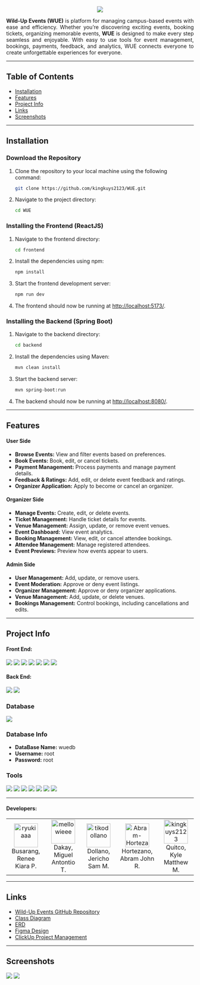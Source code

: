 <!--suppress ALL -->

<!-- Project Banner -->
<br>

<p align="center">
    <a href="#" align="center">
        <img src="https://i.imgur.com/vbBVo4V.png" />
    </a>
</p>

<!-- Project Descripton -->

<p align="justify">
    <strong>Wild-Up Events (WUE)</strong> is platform for managing campus-based events with ease and efficiency. Whether you’re discovering exciting events, booking tickets, organizing memorable events, <strong>WUE</strong> is designed to make every step seamless and enjoyable. With easy to use tools for event management, bookings, payments, feedback, and analytics, WUE connects everyone to create unforgettable experiences for everyone.
</p>

---

<!-- Project Table of Contents -->

## Table of Contents
- [Installation](#installation)
- [Features](#features)
- [Project Info](#project-info)
- [Links](#links)
- [Screenshots](#screenshots)

---

<!-- Project Installation -->

## Installation

### Download the Repository

1. Clone the repository to your local machine using the following command:
    ```bash
    git clone https://github.com/kingkuys2123/WUE.git
    ```
2. Navigate to the project directory:
    ```bash
    cd WUE
    ```

### Installing the Frontend (ReactJS)

1. Navigate to the frontend directory:
    ```bash
    cd frontend
    ```
2. Install the dependencies using npm:
    ```bash
    npm install
    ```
3. Start the frontend development server:
    ```bash
    npm run dev
    ```
4. The frontend should now be running at [http://localhost:5173/](http://localhost:5173/).

### Installing the Backend (Spring Boot)

1. Navigate to the backend directory:
    ```bash
    cd backend
    ```
2. Install the dependencies using Maven:
    ```bash
    mvn clean install
    ```
3. Start the backend server:
    ```bash
    mvn spring-boot:run
    ```
4. The backend should now be running at [http://localhost:8080/](http://localhost:8080/).

---

<!-- Project Features -->

## Features

#### User Side
- **Browse Events:** View and filter events based on preferences.
- **Book Events:** Book, edit, or cancel tickets.
- **Payment Management:** Process payments and manage payment details.
- **Feedback & Ratings:** Add, edit, or delete event feedback and ratings.
- **Organizer Application:** Apply to become or cancel an organizer.

#### Organizer Side
- **Manage Events:** Create, edit, or delete events.
- **Ticket Management:** Handle ticket details for events.
- **Venue Management:** Assign, update, or remove event venues.
- **Event Dashboard:** View event analytics.
- **Booking Management:** View, edit, or cancel attendee bookings.
- **Attendee Management:** Manage registered attendees.
- **Event Previews:** Preview how events appear to users.

#### Admin Side
- **User Management:** Add, update, or remove users.
- **Event Moderation:** Approve or deny event listings.
- **Organizer Management:** Approve or deny organizer applications.
- **Venue Management:** Add, update, or delete venues.
- **Bookings Management:** Control bookings, including cancellations and edits.

---

<!-- Project Info -->

## Project Info

#### Front End:
<p align="left">
    <a href="#languages-frameworks--libraries"><img src="https://img.shields.io/badge/HTML5-E34F26?style=for-the-badge&logo=html5&logoColor=white" /></a>
    <a href="#languages-frameworks--libraries"><img src="https://img.shields.io/badge/CSS3-1572B6?style=for-the-badge&logo=css3&logoColor=white" /></a>
    <a href="#languages-frameworks--libraries"><img src="https://img.shields.io/badge/JavaScript-323330?style=for-the-badge&logo=javascript&logoColor=F7DF1E" /></a>
    <a href="#languages-frameworks--libraries"><img src="https://img.shields.io/badge/React-20232A?style=for-the-badge&logo=react&logoColor=61DAFB" /></a>
    <a href="#languages-frameworks--libraries"><img src="https://img.shields.io/badge/Vite-B73BFE?style=for-the-badge&logo=vite&logoColor=FFD62E" /></a>
    <a href="#languages-frameworks--libraries"><img src="https://img.shields.io/badge/axios-671ddf?&style=for-the-badge&logo=axios&logoColor=white" /></a>
    <a href="#languages-frameworks--libraries"><img src="https://img.shields.io/badge/Material%20UI-007FFF?style=for-the-badge&logo=mui&logoColor=white" /></a>
</p>

#### Back End:
<p align="left">
    <a href="#languages-frameworks--libraries"><img src="https://img.shields.io/badge/Spring_Boot-6DB33F?style=for-the-badge&logo=spring-boot&logoColor=white" /></a>
    <a href="#languages-frameworks--libraries"><img src="https://img.shields.io/badge/Java-%23ED8B00.svg?style=for-the-badge&logo=openjdk&logoColor=white" /></a>
</p>

### Database

<p align="left">
    <a href="#database"><img src="https://img.shields.io/badge/mysql-%2300f.svg?style=for-the-badge&logo=mysql&logoColor=white" /></a>
</p>

### Database Info

- **DataBase Name:** wuedb
- **Username:** root
- **Password:** root

### Tools

<p align="left">
    <a href="#tools"><img src="https://img.shields.io/badge/Visual%20Studio%20Code-0078d7.svg?style=for-the-badge&logo=visual-studio-code&logoColor=white" /></a>
    <a href="#tools"><img src="https://img.shields.io/badge/Eclipse-2C2255?style=for-the-badge&logo=eclipse&logoColor=white" /></a>
    <a href="#tools"><img src="https://img.shields.io/badge/IntelliJ_IDEA-000000.svg?style=for-the-badge&logo=intellij-idea&logoColor=white" /></a>
    <a href="#tools"><img src="https://img.shields.io/badge/git-%23F05033.svg?style=for-the-badge&logo=git&logoColor=white" /></a>
    <a href="#tools"><img src="https://img.shields.io/badge/ClickUp-white?style=for-the-badge&logo=ClickUp&logoColor=black" /></a>
    <a href="#tools"><img src="https://img.shields.io/badge/Figma-F24E1E?style=for-the-badge&logo=figma&logoColor=white" /></a>
    <a href="#tools"><img src="https://img.shields.io/badge/Canva-%2300C4CC.svg?&style=for-the-badge&logo=Canva&logoColor=white" /></a>
</p>

---

#### Developers:
<p align="center">
  <table align="center">
    <tr>
      <td align="center">
        <a href="https://github.com/pawekz">
          <img width="64" title="Busarang, Renee Kiara P." src="https://avatars.githubusercontent.com/u/99311033" alt="ryukiaaa" />
        </a>
        <br/>Busarang, Renee Kiara P.
      </td>
      <td align="center">
        <a href="https://github.com/neilbas">
          <img width="64" title="Dakay, Miguel Antontio T." src="https://avatars.githubusercontent.com/u/168957596" alt="mellowieee" />
        </a>
        <br/>Dakay, Miguel Antontio T.
      </td>
      <td align="center">
        <a href="https://github.com/neilbas">
          <img width="64" title="Dollano, Jericho Sam M." src="https://avatars.githubusercontent.com/u/89129713" alt="tikodollano" />
        </a>
        <br/>Dollano, Jericho Sam M.
      </td>
      <td align="center">
        <a href="https://github.com/Amarok1214">
          <img width="64" title="Hortezano, Abram John R." src="https://avatars.githubusercontent.com/u/104684103?v=4" alt="Abram-Hortezano" />
        </a>
        <br/>Hortezano, Abram John R.
      </td>
      <td align="center">
        <a href="https://github.com/kingkuys2123">
          <img width="64" title="Quitco, Kyle Matthew M." src="https://avatars.githubusercontent.com/u/114457180?v=4" alt="kingkuys2123" />
        </a>
        <br/>Quitco, Kyle Matthew M.
      </td>
    </tr>
  </table>
</p>

---

## Links

- [Wild-Up Events GitHub Repository](https://github.com/kingkuys2123/WUE)
- [Class Diagram](https://online.visual-paradigm.com/share.jsp?id=333634333230342d31)
- [ERD](https://online.visual-paradigm.com/share.jsp?id=333634333230342d33)
- [Figma Design](https://www.figma.com/design/q4FtuOOyGLaPqbIhFuncNu/Wild-Up-Events?node-id=1-2&t=7LcuuS5xGaWAED0r-1)
- [ClickUp Project Management](https://app.clickup.com/9016586534)

---


## Screenshots
<img src="https://i.imgur.com/IWQAsX1.png">
<img src="https://i.imgur.com/xibdq4Q.png">
